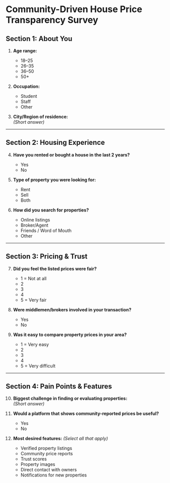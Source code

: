 # Community-Driven House Price Transparency Survey

## Section 1: About You
1. **Age range:**  
   - 18–25  
   - 26–35  
   - 36–50  
   - 50+  

2. **Occupation:**  
   - Student  
   - Staff  
   - Other  

3. **City/Region of residence:**  
   *(Short answer)*  

---

## Section 2: Housing Experience
4. **Have you rented or bought a house in the last 2 years?**  
   - Yes  
   - No  

5. **Type of property you were looking for:**  
   - Rent  
   - Sell 
   - Both  

6. **How did you search for properties?**  
   - Online listings  
   - Broker/Agent  
   - Friends / Word of Mouth  
   - Other  

---

## Section 3: Pricing & Trust
7. **Did you feel the listed prices were fair?**  
   - 1 = Not at all  
   - 2  
   - 3  
   - 4  
   - 5 = Very fair  

8. **Were middlemen/brokers involved in your transaction?**  
   - Yes  
   - No  

9. **Was it easy to compare property prices in your area?**  
   - 1 = Very easy  
   - 2  
   - 3  
   - 4  
   - 5 = Very difficult  

---

## Section 4: Pain Points & Features
10. **Biggest challenge in finding or evaluating properties:**  
    *(Short answer)*  

11. **Would a platform that shows community-reported prices be useful?**  
    - Yes  
    - No  

12. **Most desired features:** *(Select all that apply)*  
    - Verified property listings  
    - Community price reports  
    - Trust scores  
    - Property images  
    - Direct contact with owners  
    - Notifications for new properties  

